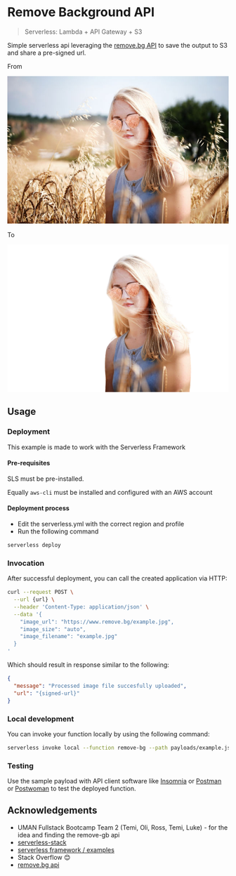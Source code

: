 # Remove Background API
> Serverless: Lambda + API Gateway + S3

Simple serverless api leveraging the [remove.bg API](https://www.remove.bg) to save the output to S3 and share a pre-signed url.

From

![with-bg](./docs/with-bg.jpeg)

To

![with-bg](./docs/no-bg.jpg)

## Usage

### Deployment

This example is made to work with the Serverless Framework

#### Pre-requisites

SLS must be pre-installed.

Equally `aws-cli` must be installed and configured with an AWS account

#### Deployment process

* Edit the serverless.yml with the correct region and profile
* Run the following command

```bash
serverless deploy
```

### Invocation

After successful deployment, you can call the created application via HTTP:

```bash
curl --request POST \
  --url {url} \
  --header 'Content-Type: application/json' \
  --data '{
    "image_url": "https://www.remove.bg/example.jpg",
    "image_size": "auto",
    "image_filename": "example.jpg"
  }
'
```

Which should result in response similar to the following:

```json
{
  "message": "Processed image file succesfully uploaded",
  "url": "{signed-url}"
}
```

### Local development

You can invoke your function locally by using the following command:

```bash
serverless invoke local --function remove-bg --path payloads/example.json
```

### Testing

Use the sample payload with API client software like [Insomnia](https://insomnia.rest/products/insomnia) or [Postman](https://www.postman.com/product/api-client/) or [Postwoman](https://post.liubing.me) to test the deployed function.

## Acknowledgements

* UMAN Fullstack Bootcamp Team 2 (Temi, Oli, Ross, Temi, Luke) - for the idea and finding the remove-gb api
* [serverless-stack](https://serverless-stack.com/#guide)
* [serverless framework / examples](https://github.com/serverless/examples)
* Stack Overflow 😊
* [remove.bg api](https://www.remove.bg)